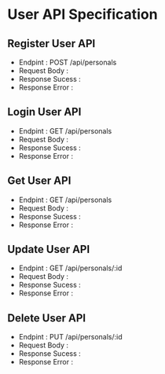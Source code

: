 # User API Specification

## Register User API

- Endpint : POST /api/personals
- Request Body :
- Response Sucess :
- Response Error :

## Login User API

- Endpint : GET /api/personals
- Request Body :
- Response Sucess :
- Response Error :

## Get User API

- Endpint : GET /api/personals
- Request Body :
- Response Sucess :
- Response Error :

## Update User API

- Endpint : GET /api/personals/:id
- Request Body :
- Response Sucess :
- Response Error :

## Delete User API

- Endpint : PUT /api/personals/:id
- Request Body :
- Response Sucess :
- Response Error :
